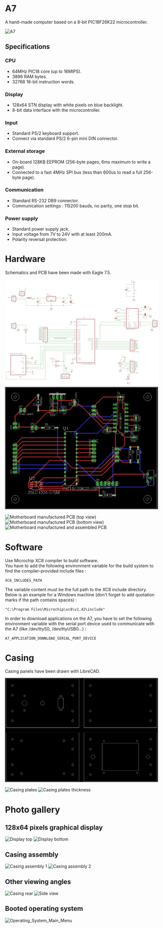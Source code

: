 # A7

A hand-made computer based on a 8-bit PIC18F26K22 microcontroller.

![A7](https://github.com/RICCIARDI-Adrien/A7/blob/master/Resources/A7_Completed.jpg)

## Specifications

### CPU

* 64MHz PIC18 core (up to 16MIPS).
* 3896 RAM bytes.
* 32768 16-bit instruction words.

### Display

* 128x64 STN display with white pixels on blue backlight.
* 8-bit data interface with the microcontroller.

### Input

* Standard PS/2 keyboard support.
* Connect via standard PS/2 6-pin mini DIN connector.

### External storage

* On-board 128KB EEPROM (256-byte pages, 6ms maximum to write a page).
* Connected to a fast 4MHz SPI bus (less than 600us to read a full 256-byte page).

### Communication

* Standard RS-232 DB9 connector.
* Communication settings : 115200 bauds, no parity, one stop bit.

### Power supply

* Standard power supply jack.
* Input voltage from 7V to 24V with at least 200mA.
* Polarity reversal protection.

# Hardware

Schematics and PCB have been made with Eagle 7.5.  

![Motherboard schematics](https://github.com/RICCIARDI-Adrien/A7/blob/master/Hardware/Mother_Board_Schematics.png)
![Motherboard PCB](https://github.com/RICCIARDI-Adrien/A7/blob/master/Hardware/Mother_Board_PCB.png)

![Motherboard manufactured PCB (top view)](https://github.com/RICCIARDI-Adrien/A7/blob/master/Resources/PCB_Top.jpg)
![Motherboard manufactured PCB (bottom view)](https://github.com/RICCIARDI-Adrien/A7/blob/master/Resources/PCB_Bottom.jpg)
![Motherboard manufactured and assembled PCB](https://github.com/RICCIARDI-Adrien/A7/blob/master/Resources/PCB_Assembled.jpg)

# Software

Use Microchip XC8 compiler to build software.  
You have to add the following environment variable for the build system to find the compiler-provided include files :
```
XC8_INCLUDES_PATH
```
The variable content must be the full path to the XC8 include directory. Below is an example for a Windows machine (don't forget to add quotation marks if the path contains spaces) :
```
"C:\Program Files\Microchip\xc8\v1.42\include"
```
  
In order to download applications on the A7, you have to set the following environment variable with the serial port device used to communicate with the A7 (like /dev/ttyS0, /dev/ttyUSB0...) :
```
A7_APPLICATION_DOWNLOAD_SERIAL_PORT_DEVICE
```

# Casing

Casing panels have been drawn with LibreCAD.

![Casing panels](https://github.com/RICCIARDI-Adrien/A7/blob/master/Resources/Casing/All_Panels.png)

![Casing plates](https://github.com/RICCIARDI-Adrien/A7/blob/master/Resources/Casing_Plates.jpg)
![Casing plates thickness](https://github.com/RICCIARDI-Adrien/A7/blob/master/Resources/Casing_Plates_Thickness.jpg)

# Photo gallery

## 128x64 pixels graphical display

![Display top](https://github.com/RICCIARDI-Adrien/A7/blob/master/Resources/Display_Top.jpg)
![Display bottom](https://github.com/RICCIARDI-Adrien/A7/blob/master/Resources/Display_Bottom.jpg)

## Casing assembly

![Casing assembly 1](https://github.com/RICCIARDI-Adrien/A7/blob/master/Resources/Casing_Assembly_1.jpg)
![Casing assembly 2](https://github.com/RICCIARDI-Adrien/A7/blob/master/Resources/Casing_Assembly_2.jpg)

## Other viewing angles

![Casing rear](https://github.com/RICCIARDI-Adrien/A7/blob/master/Resources/Casing_Rear.jpg)
![Side view](https://github.com/RICCIARDI-Adrien/A7/blob/master/Resources/Side_View.jpg)

## Booted operating system

![Operating_System_Main_Menu](https://github.com/RICCIARDI-Adrien/A7/blob/master/Resources/Operating_System_Main_Menu.jpg)

